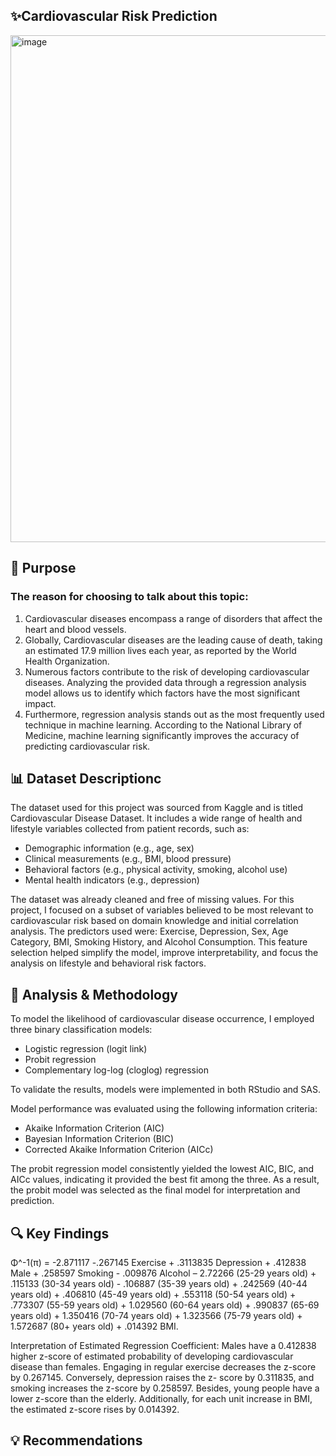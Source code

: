 ## ✨Cardiovascular Risk Prediction 
<img width="915" height="811" alt="image" src="https://github.com/user-attachments/assets/f1e109da-a402-4aed-a833-2d444ff278ca" />

## 🎯 Purpose
### The reason for choosing to talk about this topic: 
1. Cardiovascular diseases encompass a range of disorders that affect the heart and blood vessels.
2. Globally, Cardiovascular diseases are the leading cause of death, taking an estimated 17.9 million lives each year, as reported by the World Health Organization.
3. Numerous factors contribute to the risk of developing cardiovascular diseases. Analyzing the provided data through a regression analysis model allows us to identify which factors have the most significant impact.
4. Furthermore, regression analysis stands out as the most frequently used technique in machine learning. According to the National Library of Medicine, machine learning significantly improves the accuracy of predicting cardiovascular risk.

## 📊 Dataset Descriptionc
The dataset used for this project was sourced from Kaggle and is titled Cardiovascular Disease Dataset. It includes a wide range of health and lifestyle variables collected from patient records, such as:
- Demographic information (e.g., age, sex)
- Clinical measurements (e.g., BMI, blood pressure)
- Behavioral factors (e.g., physical activity, smoking, alcohol use)
- Mental health indicators (e.g., depression)

The dataset was already cleaned and free of missing values. 
For this project, I focused on a subset of variables believed to be most relevant to cardiovascular risk based on domain knowledge and initial correlation analysis. The predictors used were:
Exercise, Depression, Sex, Age Category, BMI, Smoking History, and Alcohol Consumption. 
This feature selection helped simplify the model, improve interpretability, and focus the analysis on lifestyle and behavioral risk factors.

## 🧪 Analysis & Methodology
To model the likelihood of cardiovascular disease occurrence, I employed three binary classification models:
- Logistic regression (logit link)
- Probit regression
- Complementary log-log (cloglog) regression
  
To validate the results, models were implemented in both RStudio and SAS.

Model performance was evaluated using the following information criteria:
- Akaike Information Criterion (AIC)
- Bayesian Information Criterion (BIC)
- Corrected Akaike Information Criterion (AICc)
  
The probit regression model consistently yielded the lowest AIC, BIC, and AICc values, indicating it provided the best fit among the three. As a result, the probit model was selected as the final model for interpretation and prediction.
## 🔍 Key Findings
Φ^-1(π) = -2.871117 -.267145 Exercise + .3113835 Depression + .412838 Male + .258597 Smoking - .009876 Alcohol – 2.72266 (25-29 years old) + .115133 (30-34 years old) - .106887 (35-39 years old) + .242569 (40-44 years old)  + .406810 (45-49 years old) + .553118 (50-54 years old) + .773307 (55-59 years old) + 1.029560 (60-64 years old) + .990837 (65-69 years old) + 1.350416 (70-74 years old) + 1.323566 (75-79 years old) + 1.572687 (80+ years old) + .014392 BMI.

Interpretation of Estimated Regression Coefficient:
Males have a 0.412838 higher z-score of estimated probability of developing cardiovascular disease than females. Engaging in regular exercise decreases the z-score by 0.267145. Conversely, depression raises the z- score by 0.311835, and smoking increases the z-score by 0.258597. Besides, young people have a lower z-score than the elderly. Additionally, for each unit increase in BMI, the estimated z-score rises by 0.014392.


## 💡 Recommendations
